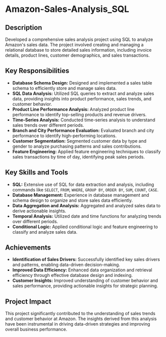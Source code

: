 # Amazon-Sales-Analysis_SQL

## Description
Developed a comprehensive sales analysis project using SQL to analyze Amazon's sales data. The project involved creating and managing a relational database to store detailed sales information, including invoice details, product lines, customer demographics, and sales transactions.

## Key Responsibilities
- **Database Schema Design:** Designed and implemented a sales table schema to efficiently store and manage sales data.
- **SQL Data Analysis:** Utilized SQL queries to extract and analyze sales data, providing insights into product performance, sales trends, and customer behavior.
- **Product Line Performance Analysis:** Analyzed product line performance to identify top-selling products and revenue drivers.
- **Time-Series Analysis:** Conducted time-series analysis to understand sales trends over different periods.
- **Branch and City Performance Evaluation:** Evaluated branch and city performance to identify high-performing locations.
- **Customer Segmentation:** Segmented customer data by type and gender to analyze purchasing patterns and sales contributions.
- **Feature Engineering:** Applied feature engineering techniques to classify sales transactions by time of day, identifying peak sales periods.

## Key Skills and Tools
- **SQL:** Extensive use of SQL for data extraction and analysis, including commands like `SELECT`, `FROM`, `WHERE`, `GROUP BY`, `ORDER BY`, `SUM`, `COUNT`, `CASE`.
- **Database Management:** Experience in database management and schema design to organize and store sales data efficiently.
- **Data Aggregation and Analysis:** Aggregated and analyzed sales data to derive actionable insights.
- **Temporal Analysis:** Utilized date and time functions for analyzing trends over different periods.
- **Conditional Logic:** Applied conditional logic and feature engineering to classify and analyze sales data.

## Achievements
- **Identification of Sales Drivers:** Successfully identified key sales drivers and patterns, enabling data-driven decision-making.
- **Improved Data Efficiency:** Enhanced data organization and retrieval efficiency through effective database design and indexing.
- **Customer Insights:** Improved understanding of customer behavior and sales performance, providing actionable insights for strategic planning.

## Project Impact
This project significantly contributed to the understanding of sales trends and customer behavior at Amazon. The insights derived from this analysis have been instrumental in driving data-driven strategies and improving overall business performance.

